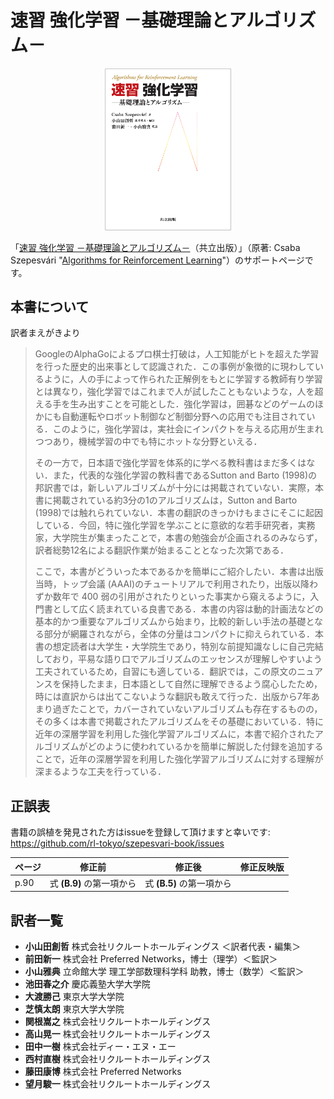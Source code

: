 # 速習 強化学習 －基礎理論とアルゴリズム－

<p align="center"><a href="http://www.kyoritsu-pub.co.jp/bookdetail/9784320124226"><img width="40%" src="sokusyu-rl.png" /></a></p>

「[速習 強化学習 －基礎理論とアルゴリズム－](http://www.kyoritsu-pub.co.jp/bookdetail/9784320124226)（共立出版）」（原著: Csaba Szepesvári "[Algorithms for Reinforcement Learning](http://www.morganclaypool.com/doi/abs/10.2200/S00268ED1V01Y201005AIM009)"）のサポートページです。

## 本書について
訳者まえがきより

> GoogleのAlphaGoによるプロ棋士打破は，人工知能がヒトを超えた学習を行った歴史的出来事として認識された．この事例が象徴的に現わしているように，人の手によって作られた正解例をもとに学習する教師有り学習とは異なり，強化学習ではこれまで人が試したこともないような，人を超える手を生み出すことを可能とした．強化学習は，囲碁などのゲームのほかにも自動運転やロボット制御など制御分野への応用でも注目されている．このように，強化学習は，実社会にインパクトを与える応用が生まれつつあり，機械学習の中でも特にホットな分野といえる．
>
> その一方で，日本語で強化学習を体系的に学べる教科書はまだ多くはない．また，代表的な強化学習の教科書であるSutton and Barto (1998)の邦訳書では，新しいアルゴリズムが十分には掲載されていない．実際，本書に掲載されている約3分の1のアルゴリズムは，Sutton and Barto (1998)では触れられていない．本書の翻訳のきっかけもまさにそこに起因している．今回，特に強化学習を学ぶことに意欲的な若手研究者，実務家，大学院生が集まったことで，本書の勉強会が企画されるのみならず，訳者総勢12名による翻訳作業が始まることとなった次第である．
>
> ここで，本書がどういった本であるかを簡単にご紹介したい．本書は出版当時，トップ会議 (AAAI)のチュートリアルで利用されたり，出版以降わずか数年で 400 弱の引用がされたりといった事実から窺えるように，入門書として広く読まれている良書である．本書の内容は動的計画法などの基本的かつ重要なアルゴリズムから始まり，比較的新しい手法の基礎となる部分が網羅されながら，全体の分量はコンパクトに抑えられている．本書の想定読者は大学生・大学院生であり，特別な前提知識なしに自己完結しており，平易な語り口でアルゴリズムのエッセンスが理解しやすいよう工夫されているため，自習にも適している．翻訳では，この原文のニュアンスを保持したまま，日本語として自然に理解できるよう腐心したため，時には直訳からは出てこないような翻訳も敢えて行った．出版から7年あまり過ぎたことで，カバーされていないアルゴリズムも存在するものの，その多くは本書で掲載されたアルゴリズムをその基礎においている．特に近年の深層学習を利用した強化学習アルゴリズムに，本書で紹介されたアルゴリズムがどのように使われているかを簡単に解説した付録を追加することで，近年の深層学習を利用した強化学習アルゴリズムに対する理解が深まるような工夫を行っている．

## 正誤表
書籍の誤植を発見された方はissueを登録して頂けますと幸いです: https://github.com/rl-tokyo/szepesvari-book/issues

| ページ | 修正前 | 修正後 | 修正反映版 |
| --- | --- | --- | ---- |
| p.90 | 式 **(B.9)** の第一項から | 式 **(B.5)** の第一項から | |

## 訳者一覧
- **小山田創哲** 株式会社リクルートホールディングス ＜訳者代表・編集＞
- **前田新一** 株式会社 Preferred Networks，博士（理学）＜監訳＞
- **小山雅典** 立命館大学 理工学部数理科学科 助教，博士（数学）＜監訳＞
- **池田春之介** 慶応義塾大学大学院
- **大渡勝己** 東京大学大学院
- **芝慎太朗** 東京大学大学院
- **関根嵩之** 株式会社リクルートホールディングス
- **高山晃一** 株式会社リクルートホールディングス
- **田中一樹** 株式会社ディー・エヌ・エー
- **西村直樹** 株式会社リクルートホールディングス
- **藤田康博** 株式会社 Preferred Networks
- **望月駿一** 株式会社リクルートホールディングス
